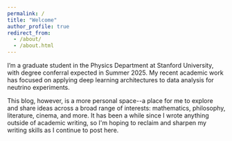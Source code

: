 ```yaml
---
permalink: /
title: "Welcome"
author_profile: true
redirect_from: 
  - /about/
  - /about.html
---
```


I’m a graduate student in the Physics Department at Stanford University, with degree conferral expected in Summer 2025.
My recent academic work has focused on applying deep learning architectures to data analysis for neutrino experiments.

This blog, however, is a more personal space--a place for me to explore and share ideas across a broad range of interests: mathematics, philosophy, literature, cinema, and more. It has been a while since I wrote anything outside of academic writing, so I'm hoping to reclaim and sharpen my writing skills as I continue to post here.

